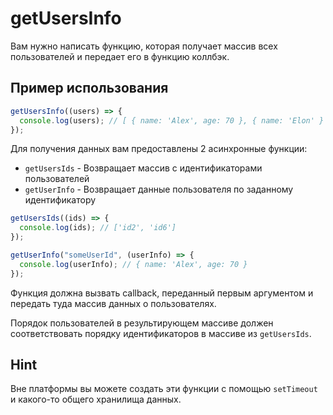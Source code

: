 # getUsersInfo

Вам нужно написать функцию, которая получает массив всех пользователей и передает его в функцию коллбэк.

## Пример использования

```javascript
getUsersInfo((users) => {
  console.log(users); // [ { name: 'Alex', age: 70 }, { name: 'Elon' } ]
});
```

Для получения данных вам предоставлены 2 асинхронные функции:

- `getUsersIds` - Возвращает массив с идентификаторами пользователей
- `getUserInfo` - Возвращает данные пользователя по заданному идентификатору

```javascript
getUsersIds((ids) => {
  console.log(ids); // ['id2', 'id6']
});

getUserInfo("someUserId", (userInfo) => {
  console.log(userInfo); // { name: 'Alex', age: 70 }
});
```

Функция должна вызвать callback, переданный первым аргументом и передать туда массив данных о пользователях.

Порядок пользователей в результирующем массиве должен соответствовать порядку идентификаторов в массиве из `getUsersIds`.

## Hint

Вне платформы вы можете создать эти функции с помощью `setTimeout` и какого-то общего хранилища данных.
